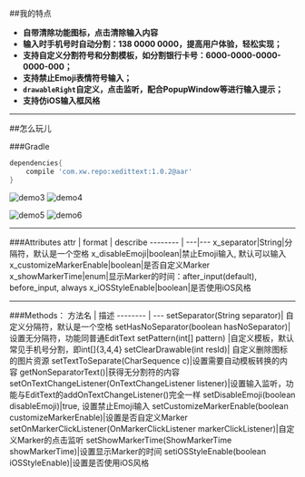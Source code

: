 ##我的特点
- **自带清除功能图标，点击清除输入内容**
- **输入时手机号时自动分割：138 0000 0000，提高用户体验，轻松实现；**
- **支持自定义分割符号和分割模板，如分割银行卡号：6000-0000-0000-0000-000；**
- **支持禁止Emoji表情符号输入；**
- **`drawableRight`自定义，点击监听，配合PopupWindow等进行输入提示；**
- **支持仿iOS输入框风格**

***

##怎么玩儿

###Gradle
```groovy
dependencies{
    compile 'com.xw.repo:xedittext:1.0.2@aar'
}
```

![demo3](https://github.com/woxingxiao/XEditText/blob/master/screenshots/demo3.gif) ![demo4](https://github.com/woxingxiao/XEditText/blob/master/screenshots/demo4.gif)

![demo5](https://github.com/woxingxiao/XEditText/blob/master/screenshots/demo5.gif) ![demo6](https://github.com/woxingxiao/XEditText/blob/master/screenshots/demo6.gif)
***
###Attributes
attr | format | describe
-------- | ---|---
x_separator|String|分隔符，默认是一个空格
x_disableEmoji|boolean|禁止Emoji输入, 默认可以输入
x_customizeMarkerEnable|boolean|是否自定义Marker
x_showMarkerTime|enum|显示Marker的时间：after_input(default), before_input, always
x_iOSStyleEnable|boolean|是否使用iOS风格
***
###Methods：
方法名     | 描述
-------- | ---
setSeparator(String separator)| 自定义分隔符，默认是一个空格
setHasNoSeparator(boolean hasNoSeparator)| 设置无分隔符，功能同普通EditText
setPattern(int[] pattern) |自定义模板，默认常见手机号分割，即int[]{3,4,4}
setClearDrawable(int resId)| 自定义删除图标的图片资源
setTextToSeparate(CharSequence c)|设置需要自动模板转换的内容
getNonSeparatorText()|获得无分割符的内容
setOnTextChangeListener(OnTextChangeListener listener)|设置输入监听，功能与EditText的addOnTextChangeListener()完全一样
setDisableEmoji(boolean disableEmoji)|true, 设置禁止Emoji输入
setCustomizeMarkerEnable(boolean customizeMarkerEnable)|设置是否自定义Marker
setOnMarkerClickListener(OnMarkerClickListener markerClickListener)|自定义Marker的点击监听
setShowMarkerTime(ShowMarkerTime showMarkerTime)|设置显示Marker的时间
setiOSStyleEnable(boolean iOSStyleEnable)|设置是否使用iOS风格
